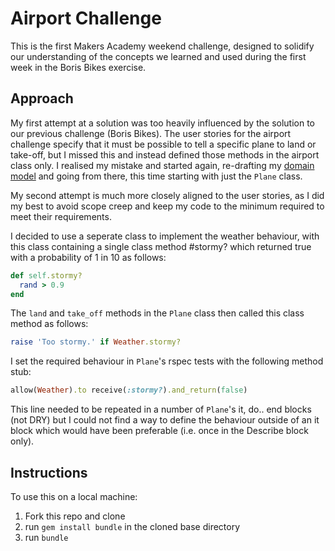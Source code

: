 Airport Challenge
=================
This is the first Makers Academy weekend challenge, designed to solidify
our understanding of the concepts we learned and used during the first
week in the Boris Bikes exercise.

Approach
--------
My first attempt at a solution was too heavily influenced by the solution
to our previous challenge (Boris Bikes). The user stories for the airport
challenge specify that it must be possible to tell a specific plane to land or
take-off, but I missed this and instead defined those methods in the airport
class only. I realised my mistake and started again, re-drafting my
[domain model](https://github.com/thisdotrob/airport_challenge/blob/second-attempt/domain-model.md)
and going from there, this time starting with just the `Plane` class.

My second attempt is much more closely aligned to the user stories, as I did
my best to avoid scope creep and keep my code to the minimum required to meet
their requirements.

I decided to use a seperate class to implement the weather behaviour, with this
class containing a single class method #stormy? which returned true with a
probability of 1 in 10 as follows:

```ruby
def self.stormy?
  rand > 0.9
end
```

The `land` and `take_off` methods in the `Plane` class then called this class
method as follows:

```ruby
raise 'Too stormy.' if Weather.stormy?
```

I set the required behaviour in `Plane`'s rspec tests with the following
method stub:

```ruby
allow(Weather).to receive(:stormy?).and_return(false)
```

This line needed to be repeated in a number of `Plane`'s it, do.. end blocks
(not DRY) but I could not find a way to define the behaviour outside of an it
block which would have been preferable (i.e. once in the Describe block only).

Instructions
------------
To use this on a local machine:
1. Fork this repo and clone
2. run `gem install bundle` in the cloned base directory
3. run `bundle`
